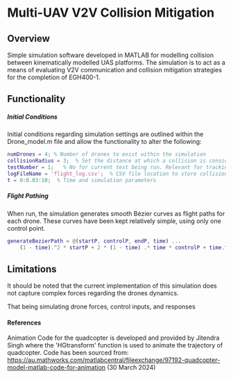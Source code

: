 # Multi-UAV V2V Collision Mitigation

## Overview
Simple simulation software developed in MATLAB for modelling collision between kinematically modelled UAS platforms. The simulation is to act as a means of evaluating V2V communication and collision mitigation strategies for the completion of EGH400-1. 

## Functionality
##### Initial Conditions
Initial conditions regarding simulation settings are outlined within the Drone_model.m file and allow the functionality to alter the following:

```MATLAB
numDrones = 4; % Number of drones to exist within the simulation
collisionRadius = 3;  % Set the distance at which a collision is considered to have occured. (m)
testNumber = 1;   % No for current test being run. Relevant for tracking collision logs
logFileName = 'flight_log.csv';  % CSV file location to store collision logs
t = 0:0.03:10;  % Time and simulation parameters
```

##### Flight Pathing
When run, the simulation generates smooth Bézier curves as flight paths for each drone. These curves have been kept relatively simple, using only one control point. 

```MATLAB
generateBezierPath = @(startP, controlP, endP, time) ...
    (1 - time).^2 * startP + 2 * (1 - time) .* time * controlP + time.^2 * endP;
```



## Limitations
It should be noted that the current implementation of this simulation does not capture complex forces regarding the drones dynamics. 

That being simulating drone forces, control inputs, and responses

#### References
Animation Code for the quadcopter is developed and provided by Jitendra Singh  where the 'HGtransform' function is used to animate the trajectory of quadcopter.
Code has been sourced from: https://au.mathworks.com/matlabcentral/fileexchange/97192-quadcopter-model-matlab-code-for-animation (30 March 2024)